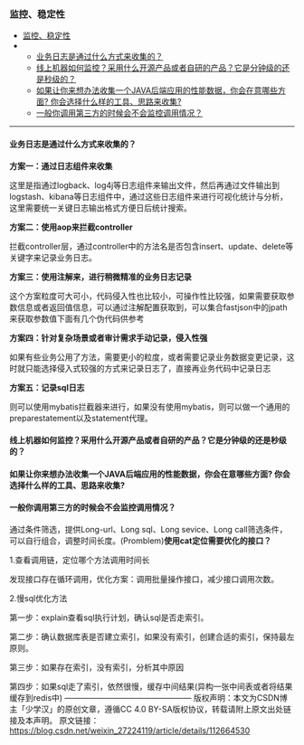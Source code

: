 ### 监控、稳定性

- [监控、稳定性](#toc_0)
- - [业务日志是通过什么方式来收集的？](#toc_1)
  - [线上机器如何监控？采用什么开源产品或者自研的产品？它是分钟级的还是秒级的？](#toc_2)
  - [如果让你来想办法收集一个JAVA后端应用的性能数据，你会在意哪些方面? 你会选择什么样的工具、思路来收集?](#toc_3)
  - [一般你调用第三方的时候会不会监控调用情况？](#toc_4)

---

#### 业务日志是通过什么方式来收集的？

**方案一：通过日志组件来收集**

这里是指通过logback、log4j等日志组件来输出文件，然后再通过文件输出到logstash、kibana等日志组件中，通过这些日志组件来进行可视化统计与分析，这里需要统一关键日志输出格式方便日后统计搜索。

**方案二：使用aop来拦截controller**

拦截controller层，通过controller中的方法名是否包含insert、update、delete等关键字来记录业务日志。

**方案三：使用注解来，进行稍微精准的业务日志记录**

这个方案粒度可大可小，代码侵入性也比较小，可操作性比较强，如果需要获取参数信息或者返回值信息，可以通过注解配置获取到，可以集合fastjson中的jpath来获取参数值下面有几个伪代码供参考

**方案四：针对复杂场景或者审计需求手动记录，侵入性强**

如果有些业务公用了方法，需要更小的粒度，或者需要记录业务数据变更记录，这时就只能选择侵入式较强的方式来记录日志了，直接再业务代码中记录日志

**方案五：记录sql日志**

则可以使用mybatis拦截器来进行，如果没有使用mybatis，则可以做一个通用的preparestatement以及statement代理。

#### 线上机器如何监控？采用什么开源产品或者自研的产品？它是分钟级的还是秒级的？

#### 如果让你来想办法收集一个JAVA后端应用的性能数据，你会在意哪些方面? 你会选择什么样的工具、思路来收集?

#### 一般你调用第三方的时候会不会监控调用情况？

通过条件筛选，提供Long-url、Long sql、Long sevice、Long call筛选条件，可以自行组合，调整时间长度。(Promblem)**使用cat定位需要优化的接口？**

1.查看调用链，定位哪个方法调用时间长

发现接口存在循环调用，优化方案：调用批量操作接口，减少接口调用次数。

2.慢sql优化方法

第一步：explain查看sql执行计划，确认sql是否走索引。

第二步：确认数据库表是否建立索引，如果没有索引，创建合适的索引，保持最左原则。

第三步：如果存在索引，没有索引，分析其中原因

第四步：如果sql走了索引，依然很慢，缓存中间结果(异构一张中间表或者将结果缓存到redis中)
————————————————
版权声明：本文为CSDN博主「少学汉」的原创文章，遵循CC 4.0 BY-SA版权协议，转载请附上原文出处链接及本声明。
原文链接：https://blog.csdn.net/weixin_27224119/article/details/112664530
